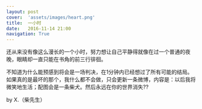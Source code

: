 ```yaml
---
layout: post
cover:  'assets/images/heart.png'
title:  一小时 
date:   2016-11-14 21:00
navigation: True
---
```


还从来没有像这么漫长的一个小时，努力想让自己平静得就像在过一个普通的夜晚，眼睛却一直只能在书角的前三行徘徊。

不知道为什么能预感到将会是一场判决，在1分钟内已经想过了所有可能的结局。如果真的是最坏的那个，我什么都不会做，只会更新一条微博，内容是：以后我将微笑地生活；配图会是一条柴犬。然后永远在你的世界消失??

by X.（柴先生）
